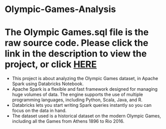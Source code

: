 # Olympic-Games-Analysis
# The Olympic Games.sql file is the raw source code. Please click the link in the description to view the project, or click [HERE](https://databricks-prod-cloudfront.cloud.databricks.com/public/4027ec902e239c93eaaa8714f173bcfc/8560447308701383/2651577397756596/7861302961286301/latest.html)


* This project is about analyzing the Olympic Games dataset, in Apache Spark using Databricks Notebook.
* Apache Spark is a flexible and fast framework designed for managing huge volumes of data. The engine supports the use of multiple programming languages, including Python, Scala, Java, and R.
* Databricks lets you start writing Spark queries instantly so you can focus on the data in hand.
* The dataset used is a historical dataset on the modern Olympic Games, including all the Games from Athens 1896 to Rio 2016.

